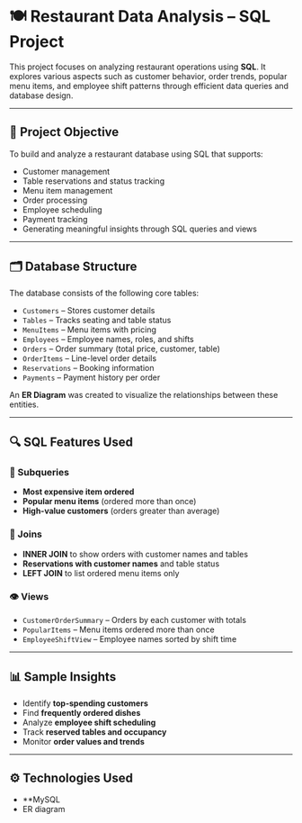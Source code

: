 # 🍽️ Restaurant Data Analysis – SQL Project

This project focuses on analyzing restaurant operations using **SQL**. It explores various aspects such as customer behavior, order trends, popular menu items, and employee shift patterns through efficient data queries and database design.

---

## 📌 Project Objective

To build and analyze a restaurant database using SQL that supports:

- Customer management  
- Table reservations and status tracking  
- Menu item management  
- Order processing  
- Employee scheduling  
- Payment tracking  
- Generating meaningful insights through SQL queries and views

---

## 🗂️ Database Structure

The database consists of the following core tables:

- `Customers` – Stores customer details
- `Tables` – Tracks seating and table status
- `MenuItems` – Menu items with pricing
- `Employees` – Employee names, roles, and shifts
- `Orders` – Order summary (total price, customer, table)
- `OrderItems` – Line-level order details
- `Reservations` – Booking information
- `Payments` – Payment history per order

An **ER Diagram** was created to visualize the relationships between these entities.

---

## 🔍 SQL Features Used

### 📄 Subqueries

- **Most expensive item ordered**
- **Popular menu items** (ordered more than once)
- **High-value customers** (orders greater than average)

### 🔗 Joins

- **INNER JOIN** to show orders with customer names and tables
- **Reservations with customer names** and table status
- **LEFT JOIN** to list ordered menu items only

### 👁️ Views

- `CustomerOrderSummary` – Orders by each customer with totals
- `PopularItems` – Menu items ordered more than once
- `EmployeeShiftView` – Employee names sorted by shift time

---

## 📊 Sample Insights

- Identify **top-spending customers**
- Find **frequently ordered dishes**
- Analyze **employee shift scheduling**
- Track **reserved tables and occupancy**
- Monitor **order values and trends**

---

## ⚙️ Technologies Used

- **MySQL 
- ER diagram




